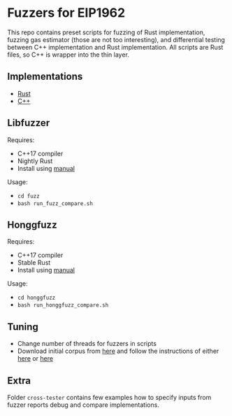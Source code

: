 # Fuzzers for EIP1962

This repo contains preset scripts for fuzzing of Rust implementation, fuzzing gas estimator (those are not too interesting), and differential testing between C++ implementation and Rust implementation. All scripts are Rust files, so C++ is wrapper into the thin layer.

## Implementations

- [Rust](https://github.com/matter-labs/eip1962)
- [C++](https://github.com/matter-labs/eip1962_cpp)

## Libfuzzer

Requires:
- C++17 compiler
- Nightly Rust
- Install using [manual](https://github.com/rust-fuzz/cargo-fuzz)

Usage:
- `cd fuzz`
- `bash run_fuzz_compare.sh`

## Honggfuzz

Requires:
- C++17 compiler
- Stable Rust
- Install using [manual](https://github.com/rust-fuzz/honggfuzz-rs)

Usage:
- `cd honggfuzz`
- `bash run_honggfuzz_compare.sh`

## Tuning

- Change number of threads for fuzzers in scripts
- Download initial corpus from [here](https://fuzz-inputs.fra1.digitaloceanspaces.com/input.zip) and follow the instructions of either [here](https://github.com/rust-fuzz/cargo-fuzz) or [here](https://github.com/rust-fuzz/honggfuzz-rs)

## Extra 

Folder `cross-tester` contains few examples how to specify inputs from fuzzer reports debug and compare implementations.
